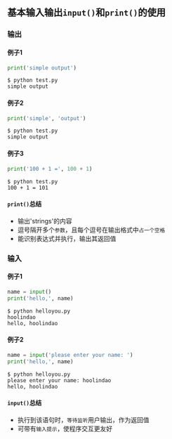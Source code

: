 ## 基本输入输出`input()`和`print()`的使用
### 输出
#### 例子1
```python
print('simple output')
```
```shell
$ python test.py
simple output
```
#### 例子2
```python
print('simple', 'output')
```
```shell
$ python test.py
simple output
```
#### 例子3
```python
print('100 + 1 =', 100 + 1)
```
```shell
$ python test.py
100 + 1 = 101
```
#### `print()`总结
- 输出'strings'的内容
- 逗号隔开多个`参数`，且每个逗号在输出格式中`占一个空格`
- 能识别表达式并执行，输出其返回值

### 输入
#### 例子1
```python
name = input()
print('hello,', name)
```
```shell
$ python helloyou.py
hoolindao
hello, hoolindao
```
#### 例子2
```python
name = input('please enter your name: ')
print('hello,', name)
```
```shell
$ python helloyou.py
please enter your name: hoolindao
hello, hoolindao
```
#### `input()`总结
- 执行到该语句时，`等待监听`用户输出，作为返回值
- 可带有`输入提示`，使程序交互更友好